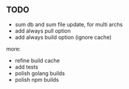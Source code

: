 ## TODO

- sum db and sum file update, for multi archs
- add always pull option
- add always build option (ignore cache)

more:

- refine build cache
- add tests
- polish golang builds
- polish npm builds
